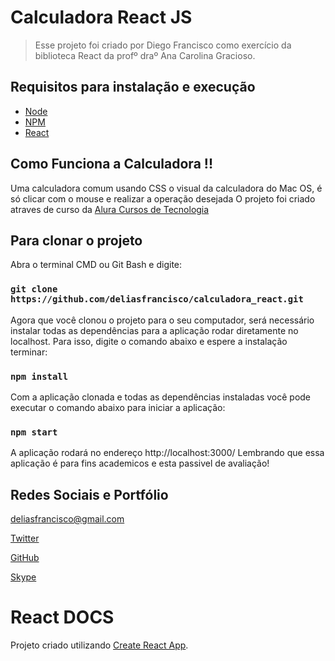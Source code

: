 # Calculadora React JS

> Esse projeto foi criado por Diego Francisco como exercício da biblioteca React da profº draº Ana Carolina Gracioso.

## Requisitos para instalação e execução

- [Node](https://nodejs.org/)
- [NPM](https://www.npmjs.com/)
- [React](https://reactjs.org/)

## Como Funciona a Calculadora !!

Uma calculadora comum usando CSS o visual da calculadora do Mac OS, é só clicar com o mouse e realizar a operação desejada
O projeto foi criado atraves de curso da [Alura Cursos de Tecnologia](https://www.alura.com.br/)

## Para clonar o projeto

Abra o terminal CMD ou Git Bash e digite:

### `git clone https://github.com/deliasfrancisco/calculadora_react.git`

Agora que você clonou o projeto para o seu computador, será necessário instalar todas as dependências para a aplicação rodar diretamente no localhost. Para isso, digite o comando abaixo e espere a instalação terminar:

### `npm install`

Com a aplicação clonada e todas as dependências instaladas você pode executar o comando abaixo para iniciar a aplicação:

### `npm start`

A aplicação rodará no endereço http://localhost:3000/
Lembrando que essa aplicação é para fins academicos e esta passivel de avaliação!

## Redes Sociais e Portfólio

deliasfrancisco@gmail.com

[Twitter](https://twitter.com/DiegoNancius)

[GitHub](https://github.com/deliasfrancisco)

[Skype](https://deliasfrancisco@live.com/deliasfrancisco_1)

# React DOCS

Projeto criado utilizando [Create React App](https://github.com/facebook/create-react-app).
